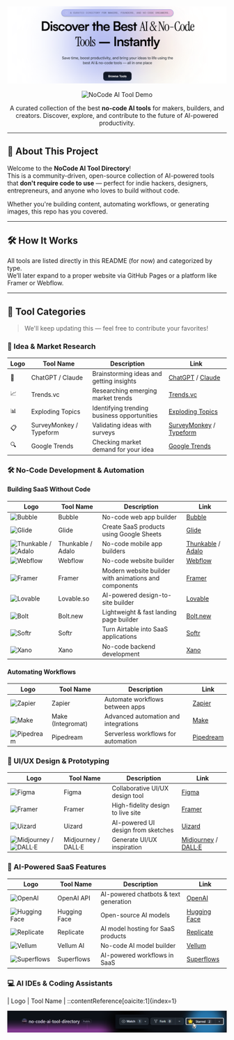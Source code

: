 <!-- Banner -->
<p align="center">
  <img src="assets/banner.png" alt="NoCode AI Tool Directory Banner" />
</p>

<!-- GIF Demo -->
<p align="center">
  <img src="assets/noCodeGuide2.gif" alt="NoCode AI Tool Demo" width="400" />
</p>

<p align="center">
  A curated collection of the best <strong>no-code AI tools</strong> for makers, builders, and creators.  
  Discover, explore, and contribute to the future of AI-powered productivity.
</p>

---

## 🚀 About This Project

Welcome to the **NoCode AI Tool Directory**!  
This is a community-driven, open-source collection of AI-powered tools that **don't require code to use** — perfect for indie hackers, designers, entrepreneurs, and anyone who loves to build without code.

Whether you're building content, automating workflows, or generating images, this repo has you covered.

---

## 🛠 How It Works

All tools are listed directly in this README (for now) and categorized by type.  
We’ll later expand to a proper website via GitHub Pages or a platform like Framer or Webflow.

---

## 🧩 Tool Categories

> We'll keep updating this — feel free to contribute your favorites!

### 🧠 Idea & Market Research

| Logo | Tool Name | Description | Link |
|------|-----------|-------------|------|
| 🧠 | ChatGPT / Claude | Brainstorming ideas and getting insights | [ChatGPT](https://chat.openai.com) / [Claude](https://claude.ai) |
| 📈 | Trends.vc | Researching emerging market trends | [Trends.vc](https://trends.vc) |
| 📊 | Exploding Topics | Identifying trending business opportunities | [Exploding Topics](https://explodingtopics.com) |
| 📋 | SurveyMonkey / Typeform | Validating ideas with surveys | [SurveyMonkey](https://www.surveymonkey.com) / [Typeform](https://www.typeform.com) |
| 🔍 | Google Trends | Checking market demand for your idea | [Google Trends](https://trends.google.com) |

### 🛠️ No-Code Development & Automation

#### Building SaaS Without Code

| Logo | Tool Name | Description | Link |
|------|-----------|-------------|------|
| ![Bubble](assets/logos/bubble.png) | Bubble | No-code web app builder | [Bubble](https://bubble.io) |
| ![Glide](assets/logos/glide.png) | Glide | Create SaaS products using Google Sheets | [Glide](https://www.glideapps.com) |
| ![Thunkable](assets/logos/thunkable.png) / ![Adalo](assets/logos/adalo.png) | Thunkable / Adalo | No-code mobile app builders | [Thunkable](https://thunkable.com) / [Adalo](https://www.adalo.com) |
| ![Webflow](assets/logos/webflow.png) | Webflow | No-code website builder | [Webflow](https://webflow.com) |
| ![Framer](assets/logos/framer.png) | Framer | Modern website builder with animations and components | [Framer](https://www.framer.com) |
| ![Lovable](assets/logos/lovable.png) | Lovable.so | AI-powered design-to-site builder | [Lovable](https://lovable.so) |
| ![Bolt](assets/logos/bolt.png) | Bolt.new | Lightweight & fast landing page builder | [Bolt.new](https://bolt.new) |
| ![Softr](assets/logos/softr.png) | Softr | Turn Airtable into SaaS applications | [Softr](https://www.softr.io) |
| ![Xano](assets/logos/xano.png) | Xano | No-code backend development | [Xano](https://www.xano.com) |

#### Automating Workflows

| Logo | Tool Name | Description | Link |
|------|-----------|-------------|------|
| ![Zapier](assets/logos/zapier.png) | Zapier | Automate workflows between apps | [Zapier](https://zapier.com) |
| ![Make](assets/logos/make.png) | Make (Integromat) | Advanced automation and integrations | [Make](https://www.make.com) |
| ![Pipedream](assets/logos/pipedream.png) | Pipedream | Serverless workflows for automation | [Pipedream](https://pipedream.com) |

### 🎨 UI/UX Design & Prototyping

| Logo | Tool Name | Description | Link |
|------|-----------|-------------|------|
| ![Figma](assets/logos/figma.png) | Figma | Collaborative UI/UX design tool | [Figma](https://www.figma.com) |
| ![Framer](assets/logos/framer.png) | Framer | High-fidelity design to live site | [Framer](https://www.framer.com) |
| ![Uizard](assets/logos/uizard.png) | Uizard | AI-powered UI design from sketches | [Uizard](https://uizard.io) |
| ![Midjourney](assets/logos/midjourney.png) / ![DALL·E](assets/logos/dalle.png) | Midjourney / DALL·E | Generate UI/UX inspiration | [Midjourney](https://www.midjourney.com) / [DALL·E](https://openai.com/dall-e) |

### 🔧 AI-Powered SaaS Features

| Logo | Tool Name | Description | Link |
|------|-----------|-------------|------|
| ![OpenAI](assets/logos/openai.png) | OpenAI API | AI-powered chatbots & text generation | [OpenAI](https://openai.com/api) |
| ![Hugging Face](assets/logos/huggingface.png) | Hugging Face | Open-source AI models | [Hugging Face](https://huggingface.co) |
| ![Replicate](assets/logos/replicate.png) | Replicate | AI model hosting for SaaS products | [Replicate](https://replicate.com) |
| ![Vellum](assets/logos/vellum.png) | Vellum AI | No-code AI model builder | [Vellum](https://www.vellum.ai) |
| ![Superflows](assets/logos/superflows.png) | Superflows | AI-powered workflows in SaaS | [Superflows](https://www.superflows.ai) |

### 💻 AI IDEs & Coding Assistants

| Logo | Tool Name |
::contentReference[oaicite:1]{index=1}

<!-- Star Banner -->
<p align="center">
  <a href="https://github.com/nocodeguidedev/no-code-ai-tool-directory/stargazers">
    <img src="assets/star.png" alt="Give us a ⭐️" />
  </a>
</p>
 
